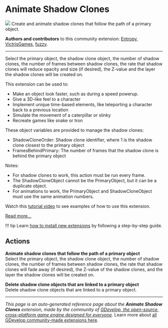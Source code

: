 # Animate Shadow Clones

<img src="https://resources.gdevelop-app.com/assets/Icons/vector-arrange-above.svg" class="extension-icon"></img>
Create and animate shadow clones that follow the path of a primary object.

**Authors and contributors** to this community extension: [Entropy](https://gd.games/Entropy), [VictrisGames](https://gd.games/VictrisGames), [fuzzy](https://gd.games/fuzzy).

---

Select the primary object, the shadow clone object, the number of shadow clones, the number of frames between shadow clones, the rate that shadow clones will reduce opacity and size (if desired), the Z-value and the layer the shadow clones will be created on.

This extension can be used to:


- Make an object look faster, such as during a speed powerup.  
- Give a 3D-like feel to a character
- Implement unique time-based elements, like teleporting a character back to a previous location
- Simulate the movement of a caterpillar or slinky
- Recreate games like snake or tron

These object variables are provided to manage the shadow clones:


- ShadowCloneOrder: Shadow clone identifier, where 1 is the shadow clone closest to the primary object
- FramesBehindPrimary: The number of frames that the shadow clone is behind the primary object

Notes: 

- For shadow clones to work, this action must be run every frame.
- The ShadowCloneObject cannot be the PrimaryObject, but it can be a duplicate object. 
- For animations to work, the PrimaryObject and ShadowCloneObject must use the same animation numbers.

Watch this [tutorial video](https://youtu.be/2t4ANYgrrak) to see examples of how to use this extension.

[Read more...](https://www.youtube.com/watch?v=2t4ANYgrrak)

!!! tip
    Learn [how to install new extensions](/gdevelop5/extensions/search) by following a step-by-step guide.

## Actions

**Animate shadow clones that follow the path of a primary object**  
Select the primary object, the shadow clone object, the number of shadow clones, the number of frames between shadow clones, the rate that shadow clones will fade away (if desired), the Z-value of the shadow clones, and the layer the shadow clones will be created on.

**Delete shadow clone objects that are linked to a primary object**  
Delete shadow clone objects that are linked to a primary object.




---

*This page is an auto-generated reference page about the **Animate Shadow Clones** extension, made by the community of [GDevelop, the open-source, cross-platform game engine designed for everyone](https://gdevelop.io/).* Learn more about [all GDevelop community-made extensions here](/gdevelop5/extensions).